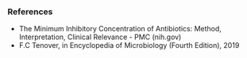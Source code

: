 ### References

* The Minimum Inhibitory Concentration of Antibiotics: Method, Interpretation, Clinical Relevance - PMC (nih.gov)
* F.C Tenover, in Encyclopedia of Microbiology (Fourth Edition), 2019